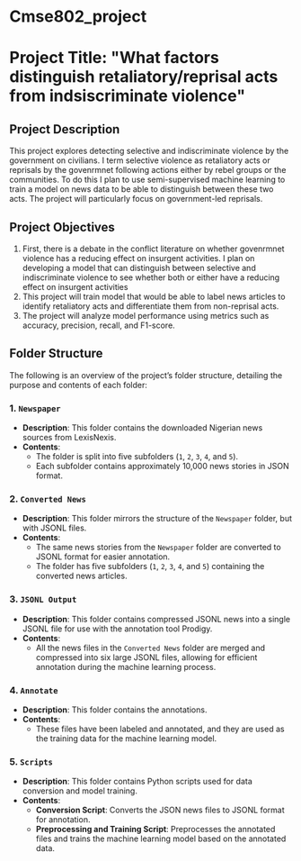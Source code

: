 # Cmse802_project


# Project Title: "What factors distinguish retaliatory/reprisal acts from indsiscriminate violence"


## Project Description
This project explores detecting selective and indiscriminate violence by the government on civilians. I term selective violence as retaliatory acts or reprisals by the govenrmnet following actions either by rebel groups or the communities. To do this I plan to use semi-supervised machine learning to train a model on news data to be able to distinguish between these two acts. The project will particularly focus on government-led reprisals. 


## Project Objectives
1. First, there is a debate in the conflict literature on whether govenrmnet violence has a reducing effect on insurgent activities. I plan on developing a model that can distinguish between selective and indiscriminate violence to see whether both or either have a reducing effect on insurgent activities
2. This project will train model that would be able to label news articles to identify retaliatory acts and differentiate them from non-reprisal acts.
3. The project will analyze model performance using metrics such as accuracy, precision, recall, and F1-score.


## Folder Structure

The following is an overview of the project’s folder structure, detailing the purpose and contents of each folder:

### 1. `Newspaper`
- **Description**: This folder contains the downloaded Nigerian news sources from LexisNexis.
- **Contents**:
  - The folder is split into five subfolders (`1`, `2`, `3`, `4`, and `5`).
  - Each subfolder contains approximately 10,000 news stories in JSON format.

### 2. `Converted News`
- **Description**: This folder mirrors the structure of the `Newspaper` folder, but with JSONL files.
- **Contents**:
  - The same news stories from the `Newspaper` folder are converted to JSONL format for easier annotation.
  - The folder has five subfolders (`1`, `2`, `3`, `4`, and `5`) containing the converted news articles.

### 3. `JSONL Output`
- **Description**: This folder contains compressed JSONL news into a single JSONL file for use with the annotation tool Prodigy.
- **Contents**:
  - All the news files in the `Converted News` folder are merged and compressed into six large JSONL files, allowing for efficient annotation during the machine learning process.

### 4. `Annotate`
- **Description**: This folder contains the annotations.
- **Contents**:
  - These files have been labeled and annotated, and they are used as the training data for the machine learning model.

### 5. `Scripts`
- **Description**: This folder contains Python scripts used for data conversion and model training.
- **Contents**:
  - **Conversion Script**: Converts the JSON news files to JSONL format for annotation.
  - **Preprocessing and Training Script**: Preprocesses the annotated files and trains the machine learning model based on the annotated data.
